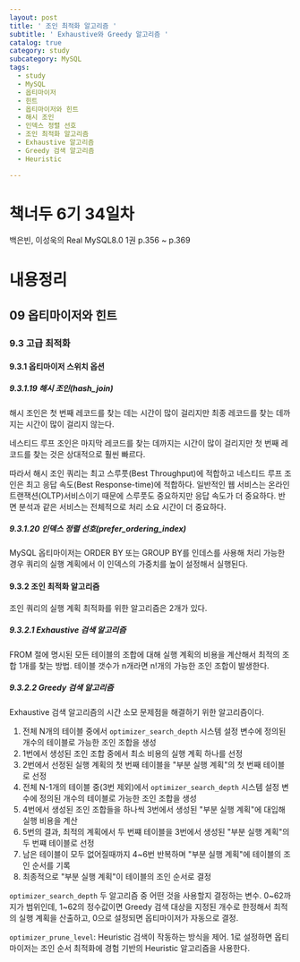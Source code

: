 ```yaml
---
layout: post
title: ' 조인 최적화 알고리즘 '
subtitle: ' Exhaustive와 Greedy 알고리즘 '
catalog: true
category: study
subcategory: MySQL
tags:
  - study
  - MySQL
  - 옵티마이저
  - 힌트
  - 옵티마이저와 힌트
  - 해시 조인
  - 인덱스 정렬 선호
  - 조인 최적화 알고리즘
  - Exhaustive 알고리즘
  - Greedy 검색 알고리즘
  - Heuristic

---
```


# 책너두 6기 34일차

백은빈, 이성욱의 Real MySQL8.0 1권 p.356 ~ p.369

# 내용정리

## 09 옵티마이저와 힌트

### 9.3 고급 최적화

#### 9.3.1 옵티마이저 스위치 옵션

##### 9.3.1.19 해시 조인(hash_join)

해시 조인은 첫 번째 레코드를 찾는 데는 시간이 많이 걸리지만 최종 레코드를 찾는 데까지는 시간이 많이 걸리지 않는다. 

네스티드 루프 조인은 마지막 레코드를 찾는 데까지는 시간이 많이 걸리지만 첫 번째 레코드를 찾는 것은 상대적으로 훨씬 빠르다.

따라서 해시 조인 쿼리는 최고 스루풋(Best Throughput)에 적합하고 네스티드 루프 조인은 최고 응답 속도(Best Response-time)에 적합하다. 일반적인 웹 서비스는 온라인 트랜잭션(OLTP)서비스이기 때문에 스루풋도 중요하지만 응답 속도가 더 중요하다. 반면 분석과 같은 서비스는 전체적으로 처리 소요 시간이 더 중요하다.

##### 9.3.1.20 인덱스 정렬 선호(prefer_ordering_index)

MySQL 옵티마이저는 ORDER BY 또는 GROUP BY를 인데스를 사용해 처리 가능한 경우 쿼리의 실행 계획에서 이 인덱스의 가중치를 높이 설정해서 실행된다.

#### 9.3.2 조인 최적화 알고리즘

조인 쿼리의 실행 계획 최적화를 위한 알고리즘은 2개가 있다.

##### 9.3.2.1 Exhaustive 검색 알고리즘

FROM 절에 명시된 모든 테이블의 조합에 대해 실행 계획의 비용을 계산해서 최적의 조합 1개를 찾는 방법. 테이블 갯수가 n개라면 n!개의 가능한 조인 조합이 발생한다.

##### 9.3.2.2 Greedy 검색 알고리즘

Exhaustive 검색 알고리즘의 시간 소모 문제점을 해결하기 위한 알고리즘이다.

1. 전체 N개의 테이블 중에서 `optimizer_search_depth` 시스템 설정 변수에 정의된 개수의 테이블로 가능한 조인 조합을 생성
2. 1번에서 생성된 조인 조합 중에서 최소 비용의 실행 계획 하나를 선정
3. 2번에서 선정된 실행 계획의 첫 번째 테이블을 "부분 실행 계획"의 첫 번째 테이블로 선정
4. 전체 N-1개의 테이블 중(3번 제외)에서 `optimizer_search_depth` 시스템 설정 변수에 정의된 개수의 테이블로 가능한 조인 조합을 생성
5. 4번에서 생성된 조인 조합들을 하나씩 3번에서 생성된 "부분 실행 계획"에 대입해 실행 비용을 계산
6. 5번의 결과, 최적의 계획에서 두 번쨰 테이블을 3번에서 생성된 "부분 실행 계획"의 두 번쨰 테이블로 선정
7. 남은 테이블이 모두 없어질때까지 4~6번 반복하며 "부분 실행 계획"에 테이블의 조인 순서를 기록
8. 최종적으로 "부분 실행 계획"이 테이블의 조인 순서로 결정

`optimizer_search_depth` 두 알고리즘 중 어떤 것을 사용할지 결정하는 변수. 0~62까지가 범위인데, 1~62의 정수값이면 Greedy 검색 대상을 지정된 개수로 한정해서 최적의 실행 계획을 산출하고, 0으로 설정되면 옵티마이저가 자동으로 결정.

`optimizer_prune_level`: Heuristic 검색이 작동하는 방식을 제어. 1로 설정하면 옵티마이저는 조인 순서 최적화에 경험 기반의 Heuristic 알고리즘을 사용한다.

